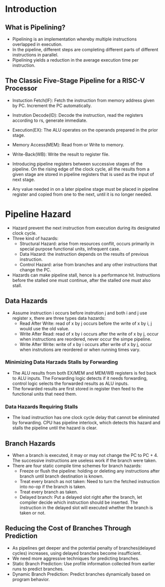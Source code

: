 # Introduction
## What is Pipelining?
- Pipelining is an implementation whereby multiple instructions overlapped in execution.
- In the pipeline, different steps are completing different parts of different instructions in parallel.
- Pipelining yields a reduction in the average execution time per instruction.

## The Classic Five-Stage Pipeline for a RISC-V Processor
- Instuction Fetch(IF): Fetch the instruction from memory address given by PC. Increment the PC automatically.
- Instrution Decode(ID): Decode the instruction, read the registers according to rs, generate immediate.
- Execution(EX): The ALU operates on the operands prepared in the prior stage.
- Memory Access(MEM): Read from or Write to memory.
- Write-Back(WB): Write the result to register file.

- Introducing pipeline registers between successive stages of the pipeline. On the rising edge of the clock cycle, all the results from a given stage are stored in pipeline registers that is used as the input of next stage.
- Any value needed in on a later pipeline stage must be placed in pipeline register and copied from one to the next, until it is no longer needed.

# Pipeline Hazard
- Hazard prevent the next instruction from execution during its designated clock cycle.
- Three kind of hazards:
    - Structural Hazard: arise from resources conflit, occurs primarily in special purpose functional units, infrequent case.
    - Data Hazard: the instruction depends on the results of previous instruction.
    - Control Hazard: arise from branches and any other instructions that change the PC.
- Hazards can make pipeline stall, hence is a performance hit. Instructions before the stalled one must continue, after the stalled one must also stall.

## Data Hazards
- Assume instruction i occurs before instrution j and both i and j use register x, there are three types data hazards:
    - Read After Write: read of x by j occurs before the write of x by i, j would use the old value.
    - Write After Read: read of x by i occurs after the write of x by j, occur when instructions are reordered, never occur the simpe pipeline.
    - Write After Write: write of x by i occurs after write of x by j, occur when instrutions are reordered or when running times vary.

### Minimizing Data Harzads Stalls by Forwarding
- The ALU results from both EX/MEM and MEM/WB registers is fed back to ALU inputs. The Forwarding logic detects if it needs forwarding, control logic selects the forwarded results as ALU inputs.
- The forwarded results are first stored in register then feed to the functional units that need them.

### Data Hazards Requiring Stalls
- The load instruction has one clock cycle delay that cannot be eliminated by forwarding. CPU has pipeline interlock, which detects this hazard and stalls the pipeline until the hazard is clear.

## Branch Hazards
- When a branch is executed, it may or may not change the PC to PC + 4. The successive instructions are useless work if the branch were taken.
- There are four static compile time schemes for branch hazards:
    - Freeze or flush the pipeline: holding or deleting any instructions after branch until branch destination is known.
    - Treat every branch as not taken: Need to turn the fetched instruction into no-op if the branch is taken.
    - Treat every branch as taken.
    - Delayed branch: Put a delayed slot right after the branch, let compiler decide which instruction should be inserted. The instruction in the delayed slot will executed whether the branch is taken or not.

## Reducing the Cost of Branches Through Prediction
- As pipelines get deeper and the potential penalty of branches(delayed cycles) increases, using delayed branches become insufficient.
- We need more aggressive techniques for predicting branches.
- Static Branch Prediction: Use profile information collected from earlier runs to predict branches.
- Dynamic Branch Prediction: Predict branches dynamically based on program behavior.


